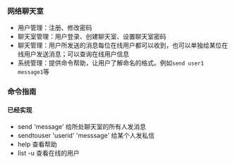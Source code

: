 ### 网络聊天室
- 用户管理：注册、修改密码
- 聊天室管理：用户登录、创建聊天室、设置聊天室密码
- 聊天管理：用户所发送的消息每位在线用户都可以收到，也可以单独给某位在线用户发送消息；可以查询在线用户信息
- 系统管理：提供命令帮助，让用户了解命名的格式。例如`send user1 message1`等 

### 命令指南
#### 已经实现
- send 'message'        给所处聊天室的所有人发消息
- sendtouser 'userid' 'messsage'    给某个人发私信
- help                  查看帮助
- list -u               查看在线的用户